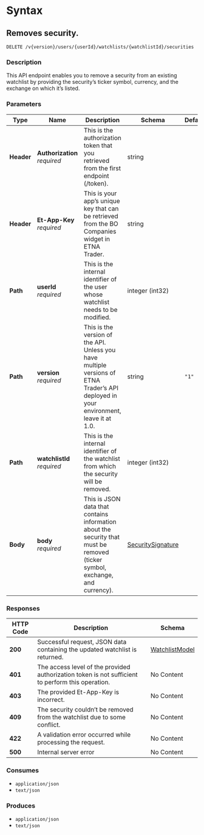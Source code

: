 # Syntax

## Removes security.

```
DELETE /v{version}/users/{userId}/watchlists/{watchlistId}/securities
```

### Description

This API endpoint enables you to remove a security from an existing watchlist by providing the security’s ticker symbol, currency, and the exchange on which it’s listed.

### Parameters

| Type       | Name                                                         | Description                                                                                                                           | Schema                                                               | Default |
| ---------- | ------------------------------------------------------------ | ------------------------------------------------------------------------------------------------------------------------------------- | -------------------------------------------------------------------- | ------- |
| **Header** | <p><strong>Authorization</strong>  <br><em>required</em></p> | This is the authorization token that you retrieved from the first endpoint (/token).                                                  | string                                                               |         |
| **Header** | <p><strong>Et-App-Key</strong>  <br><em>required</em></p>    | This is your app’s unique key that can be retrieved from the BO Companies widget in ETNA Trader.                                      | string                                                               |         |
| **Path**   | <p><strong>userId</strong>  <br><em>required</em></p>        | This is the internal identifier of the user whose watchlist needs to be modified.                                                     | integer (int32)                                                      |         |
| **Path**   | <p><strong>version</strong>  <br><em>required</em></p>       | This is the version of the API. Unless you have multiple versions of ETNA Trader’s API deployed in your environment, leave it at 1.0. | string                                                               | `"1"`   |
| **Path**   | <p><strong>watchlistId</strong>  <br><em>required</em></p>   | This is the internal identifier of the watchlist from which the security will be removed.                                             | integer (int32)                                                      |         |
| **Body**   | <p><strong>body</strong>  <br><em>required</em></p>          | This is JSON data that contains information about the security that must be removed (ticker symbol, exchange, and currency).          | [SecuritySignature](watchlists\_removesecurity.md#securitysignature) |         |

### Responses

| HTTP Code | Description                                                                                       | Schema                                                         |
| --------- | ------------------------------------------------------------------------------------------------- | -------------------------------------------------------------- |
| **200**   | Successful request, JSON data containing the updated watchlist is returned.                       | [WatchlistModel](watchlists\_removesecurity.md#watchlistmodel) |
| **401**   | The access level of the provided authorization token is not sufficient to perform this operation. | No Content                                                     |
| **403**   | The provided Et-App-Key is incorrect.                                                             | No Content                                                     |
| **409**   | The security couldn’t be removed from the watchlist due to some conflict.                         | No Content                                                     |
| **422**   | A validation error occurred while processing the request.                                         | No Content                                                     |
| **500**   | Internal server error                                                                             | No Content                                                     |

### Consumes

* `application/json`
* `text/json`

### Produces

* `application/json`
* `text/json`
